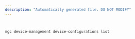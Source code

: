 ```yaml
---
description: "Automatically generated file. DO NOT MODIFY"
---
```


```bash


mgc device-management device-configurations list

```